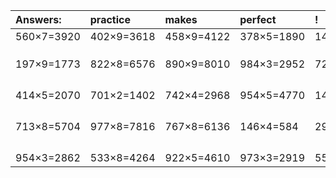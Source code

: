 | Answers: | practice | makes | perfect | ! |
| :--- | :--- | :--- | :--- | :--- |
| 560×7=3920 | 402×9=3618 | 458×9=4122 | 378×5=1890 | 142×5=710 | 
|   |   |   |   |   | 
|   |   |   |   |   | 
|   |   |   |   |   | 
| 197×9=1773 | 822×8=6576 | 890×9=8010 | 984×3=2952 | 726×5=3630 | 
|   |   |   |   |   | 
|   |   |   |   |   | 
|   |   |   |   |   | 
|   |   |   |   |   | 
| 414×5=2070 | 701×2=1402 | 742×4=2968 | 954×5=4770 | 143×9=1287 | 
|   |   |   |   |   | 
|   |   |   |   |   | 
|   |   |   |   |   | 
|   |   |   |   |   | 
| 713×8=5704 | 977×8=7816 | 767×8=6136 | 146×4=584 | 293×9=2637 | 
|   |   |   |   |   | 
|   |   |   |   |   | 
|   |   |   |   |   | 
|   |   |   |   |   | 
| 954×3=2862 | 533×8=4264 | 922×5=4610 | 973×3=2919 | 555×4=2220 | 
